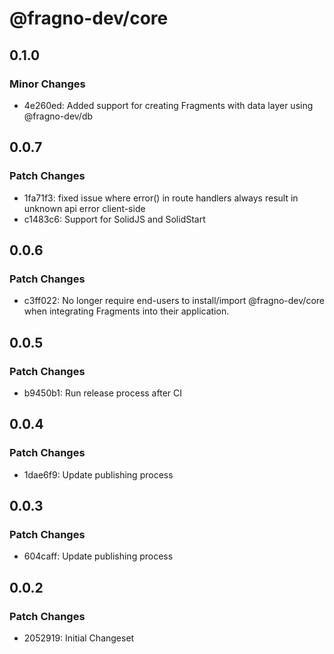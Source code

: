# @fragno-dev/core

## 0.1.0

### Minor Changes

- 4e260ed: Added support for creating Fragments with data layer using @fragno-dev/db

## 0.0.7

### Patch Changes

- 1fa71f3: fixed issue where error() in route handlers always result in unknown api error
  client-side
- c1483c6: Support for SolidJS and SolidStart

## 0.0.6

### Patch Changes

- c3ff022: No longer require end-users to install/import @fragno-dev/core when integrating Fragments
  into their application.

## 0.0.5

### Patch Changes

- b9450b1: Run release process after CI

## 0.0.4

### Patch Changes

- 1dae6f9: Update publishing process

## 0.0.3

### Patch Changes

- 604caff: Update publishing process

## 0.0.2

### Patch Changes

- 2052919: Initial Changeset
